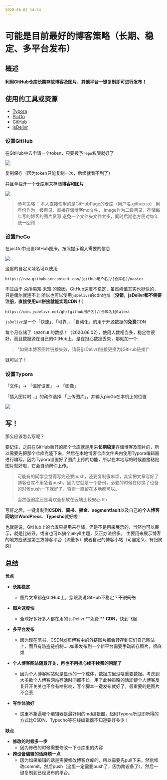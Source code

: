 ```yaml
---
2020-06-02 14:34
---
```


# 可能是目前最好的博客策略（长期、稳定、多平台发布）

## 概述

**利用GitHub仓库长期存放博客及图片，其他平台一键复制即可进行发布！**

## 使用的工具或资源

* [Typora](https://typora.io/)
* [PicGo](https://molunerfinn.com/PicGo/) 
* [GitHub](https://github.com/)
* [jsDelivr](https://www.jsdelivr.com/)

### 设置GitHub

在GitHub中去申请一个token，只要授予`repo`权限就好了

![](https://cdn.jsdelivr.net/gh/jankingwon/jankingwon.github.io@latest/2020/image/F6BBC329D7F14BD8B3EB154CB3D3CC7B.png)

复制保存（因为token只能复制一次，后续就看不到了）

并且单独开一个仓库用来存储**博客和图片**

![](https://cdn.jsdelivr.net/gh/jankingwon/jankingwon.github.io@latest/2020/image/20200602142613.png)

> 参考策略：
> 本人直接使用的是GitHubPage的仓库（用户名.github.io）
> 用年份作为一级目录，直接存储博客md文件，
> image作为二级目录，存储每年写的博客的图片资源
> 避免一个文件夹文件太多，同时后期也方便对每年统一回顾


### 设置PicGo

在picGo中设置GitHub图床，按照提示输入需要的信息

![](https://cdn.jsdelivr.net/gh/jankingwon/jankingwon.github.io@latest/2020/image/17BDE104FC21469D86E6A5650DFFEF62.png)

这里的自定义域名可以使用

```
https://raw.githubusercontent.com/[github用户名]/[仓库名]/master
```
不过由于 ~~众所周知~~ 未知 的原因，GitHub速度不稳定，虽然峰值其实也挺快的，只是偶尔就连不上
所以也可以使用`jsDelivr`的cdn地址（**没错，jsDelivr都不需要注册，直接使用url拼接就能实现CDN！**）
```
https://cdn.jsdelivr.net/gh/[github用户名]/[仓库名]@latest
```
`jsDelivr`是一个「快速」、「可靠」、「自动化」的用于开源数据的**免费**CDN

每个月存储了` 1920TiB` 的数据！（2020.06.02），使用人数相当多，稳定性很好，而且数据源在自己的GitHub上，是在担心数据丢失，那就加一个

> “如果本博客图片链接失效，请将[jsDelivr]链接更换为[GitHub链接]”

就可以了！

### 设置Typora

「文件」-> 「偏好设置」 -> 「图像」

「插入图片时...」的动作选择 「上传图片」，并输入picGo在本机上的位置

![](https://cdn.jsdelivr.net/gh/jankingwon/jankingwon.github.io@latest/2020/image/E3CB1E39173048D4BBA8C4C99392ED50.png)

## 写！

那么应该怎么写呢？

要记住，之前在GitHub新开的那个仓库就是用来**长期稳定**存储博客及图片的，所以需要先把那个仓库克隆下来，然后在本地博客仓库文件夹内使用Typora编辑器进行编写，因为Typora设置好了图片上传的功能，所以在本地写的时候直接粘贴图片就好啦，它会自动帮你上传。

> 可能有的同学会觉得写完还要push，还要复制很麻烦，其实把文章写好了博客仓库不用急着push，因为它就是一个备份，必要的时候在你换了设备的时候push一下就好了，否则一直留在本地都可以。
>
> 当然强迫症还是喜欢全都放在云端比较安心 hh

写好之后，一键复制到**CSDN**、**简书**、**掘金**、**segmentfault**以及自己的**个人博客网站**如**WordPress**、**Typecho**就好啦！

也就是说，GitHub上的仓库只是用来存储，但是不是用来展示的，当然也可以展示，就是比较丑，或者也可以搞个jekyll主题，反正办法很多。
主要用来展示博客的地方应该是第三方博客平台（流量多）或者自己的博客小站（可自定义、有归属感）


## 总结

**优点**
* **长期稳定**
  * 图片文章都在GitHub上，您跟我说GitHub不稳定？~~不说网络~~
* **图片速度快**
  * 全球好多好多人都在用的 jsDelivr **免费 ** **CDN**，快到飞起
* **多平台发布**
  * 因为现在简书、CSDN发布博客中的外链图片都会转存到它们自己网站上，而且有防盗链机制.....如果发布到一个新平台需要手动转存图片，很麻烦
* **个人博客网站随意开关，再也不用担心续不续费的问题了**
  
    * 因为个人博客网站就是显示的一个载体，数据库里没啥重要数据。考虑到大多数个人博客网站存活时间都不长，用了此种策略的话即使个人博客反复开开关关也不会有啥影响，写个脚本一键发布就好了，最重要的是图片不会丢 
* **写作体验好**
    * 这里不撕逼哪个编辑器是最好用的md编辑器，起码Typora所见即所得的方式比CSDN、Typecho等在线编辑器不知道要好多少！
    

**缺点**
* **修改的时候多一步**
    * 因为修改的时候需要修改一下仓库里的内容
* **跨设备编辑的话麻烦一点**
    * 因为如果编辑的话是需要修改博客仓库的，所以需要先pull下来，然后修改commit，然后push（这里一定需要push了，因为跨设备了），然后一键复制到已经发布的平台。